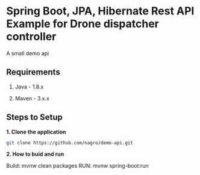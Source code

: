 # Spring Boot, JPA, Hibernate Rest API Example for Drone dispatcher controller

A small demo api

## Requirements

1. Java - 1.8.x

2. Maven - 3.x.x

## Steps to Setup

**1. Clone the application**

```bash
git clone https://github.com/nagro/demo-api.git
```

**2. How to buid and run**

Build: mvnw clean packages
RUN: mvnw spring-boot:run